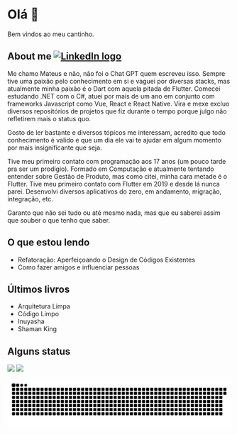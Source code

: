 # Olá 👋

Bem vindos ao meu cantinho.

## About me [<img src="https://img.shields.io/badge/LinkedIn-282C34?logo=linkedin&logoColor=0077B5" alt="LinkedIn logo" title="LinkedIn" height="25" />](https://www.linkedin.com/in/mateus-silva-a6030b160/)

Me chamo Mateus e não, não foi o Chat GPT quem escreveu isso. Sempre tive uma paixão pelo conhecimento em si e vaguei por diversas stacks, mas atualmente minha paixão é o Dart com aquela pitada de Flutter. Comecei estudando .NET com o C#, atuei por mais de um ano em conjunto com frameworks Javascript como Vue, React e React Native. Vira e mexe excluo diversos repositórios de projetos que fiz durante o tempo porque julgo não refletirem mais o status quo. 

Gosto de ler bastante e diversos tópicos me interessam, acredito que todo conhecimento é valido e que um dia ele vai te ajudar em algum momento por mais insignificante que seja.

Tive meu primeiro contato com programação aos 17 anos (um pouco tarde pra ser um prodígio). Formado em Computação e atualmente tentando entender sobre Gestão de Produto, mas como citei, minha cara metade é o Flutter. Tive meu primeiro contato com Flutter em 2019 e desde lá nunca parei. Desenvolvi diversos aplicativos do zero, em andamento, migração, integração, etc.

Garanto que não sei tudo ou até mesmo nada, mas que eu saberei assim que souber o que tenho que saber.

## O que estou lendo
 - Refatoração: Aperfeiçoando o Design de Códigos Existentes
 - Como fazer amigos e influenciar pessoas
## Últimos livros
 - Arquitetura Limpa
 - Código Limpo
 - Inuyasha
 - Shaman King

## Alguns status
<div>
 <img height="180em" src="https://github-readme-stats.vercel.app/api?username=mateuss-silva&show_icons=true&theme=algolia&include_all_commits=true&count_private=true"/>
  <img height="180em" src="https://github-readme-stats.vercel.app/api/top-langs/?username=mateuss-silva&layout=compact&langs_count=7&theme=algolia"/>
</div>

![Snake animation](https://github.com/mateuss-silva/mateuss-silva/blob/main/github-contribution-grid-snake.svg)
